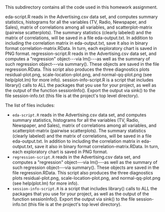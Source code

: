 This subdirectory contains all the code used in this homework assignment.

eda-script.R reads in the Advertising.csv data set, and computes summary statistics, histograms for all the variables (TV, Radio, Newspaper, and Sales), matrix of correlations among all variables, and scatterplot-matrix (pairwise scatterplots). The summary statistics (clearly labeled) and the matrix of correlations, will be saved in a file eda-output.txt. In addition to including the correlation matrix in eda-output.txt, save it also in binary format correlation-matrix.RData. In turn, each exploratory chart is saved in PNG format.
regression-script.R reads in the Advertising.csv data set, and computes a "regression" object---via lm()---as well as the summary of such regression object---via summary(). These objects are saved in the file regression.RData. This script also produces the three diagnostics plots residual-plot.png, scale-location-plot.png, and normal-qq-plot.png (see help(plot.lm) for more info).
session-info-script.R is a script that includes library() calls to ALL the packages that you use for your project, as well as the output of the function sessionInfo(). Export the output via sink() to the file session-info.txt (this file is at the project's top level directory).

The list of files includes:
+ `eda-script.R` reads in the Advertising.csv data set, and computes summary statistics, histograms for all the variables (TV, Radio, Newspaper, and Sales), matrix of correlations among all variables, and scatterplot-matrix (pairwise scatterplots). The summary statistics (clearly labeled) and the matrix of correlations, will be saved in a file eda-output.txt. In addition to including the correlation matrix in eda-output.txt, save it also in binary format correlation-matrix.RData. In turn, each exploratory chart is saved in PNG format.
+ `regression-script.R` reads in the Advertising.csv data set, and computes a "regression" object---via lm()---as well as the summary of such regression object---via summary(). These objects are saved in the file regression.RData. This script also produces the three diagnostics plots residual-plot.png, scale-location-plot.png, and normal-qq-plot.png (see help(plot.lm) for more info).
+ `session-info-script.R` is a script that includes library() calls to ALL the packages that you use for your project, as well as the output of the function sessionInfo(). Export the output via sink() to the file session-info.txt (this file is at the project's top level directory).

